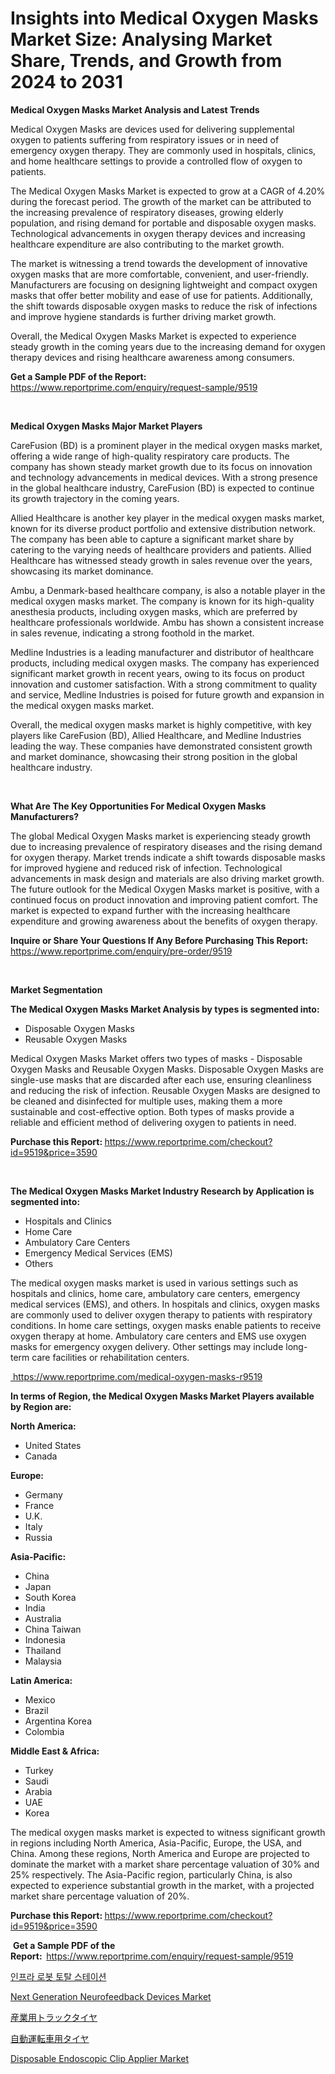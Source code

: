 <p><h1>Insights into Medical Oxygen Masks Market Size: Analysing Market Share, Trends, and Growth from 2024 to 2031</h1></p><p><strong>Medical Oxygen Masks Market Analysis and Latest Trends</strong></p>
<p><p>Medical Oxygen Masks are devices used for delivering supplemental oxygen to patients suffering from respiratory issues or in need of emergency oxygen therapy. They are commonly used in hospitals, clinics, and home healthcare settings to provide a controlled flow of oxygen to patients.</p><p>The Medical Oxygen Masks Market is expected to grow at a CAGR of 4.20% during the forecast period. The growth of the market can be attributed to the increasing prevalence of respiratory diseases, growing elderly population, and rising demand for portable and disposable oxygen masks. Technological advancements in oxygen therapy devices and increasing healthcare expenditure are also contributing to the market growth.</p><p>The market is witnessing a trend towards the development of innovative oxygen masks that are more comfortable, convenient, and user-friendly. Manufacturers are focusing on designing lightweight and compact oxygen masks that offer better mobility and ease of use for patients. Additionally, the shift towards disposable oxygen masks to reduce the risk of infections and improve hygiene standards is further driving market growth.</p><p>Overall, the Medical Oxygen Masks Market is expected to experience steady growth in the coming years due to the increasing demand for oxygen therapy devices and rising healthcare awareness among consumers.</p></p>
<p><strong>Get a Sample PDF of the Report:&nbsp;</strong> <a href="https://www.reportprime.com/enquiry/request-sample/9519">https://www.reportprime.com/enquiry/request-sample/9519</a></p>
<p>&nbsp;</p>
<p><strong>Medical Oxygen Masks Major Market Players</strong></p>
<p><p>CareFusion (BD) is a prominent player in the medical oxygen masks market, offering a wide range of high-quality respiratory care products. The company has shown steady market growth due to its focus on innovation and technology advancements in medical devices. With a strong presence in the global healthcare industry, CareFusion (BD) is expected to continue its growth trajectory in the coming years.</p><p>Allied Healthcare is another key player in the medical oxygen masks market, known for its diverse product portfolio and extensive distribution network. The company has been able to capture a significant market share by catering to the varying needs of healthcare providers and patients. Allied Healthcare has witnessed steady growth in sales revenue over the years, showcasing its market dominance.</p><p>Ambu, a Denmark-based healthcare company, is also a notable player in the medical oxygen masks market. The company is known for its high-quality anesthesia products, including oxygen masks, which are preferred by healthcare professionals worldwide. Ambu has shown a consistent increase in sales revenue, indicating a strong foothold in the market.</p><p>Medline Industries is a leading manufacturer and distributor of healthcare products, including medical oxygen masks. The company has experienced significant market growth in recent years, owing to its focus on product innovation and customer satisfaction. With a strong commitment to quality and service, Medline Industries is poised for future growth and expansion in the medical oxygen masks market.</p><p>Overall, the medical oxygen masks market is highly competitive, with key players like CareFusion (BD), Allied Healthcare, and Medline Industries leading the way. These companies have demonstrated consistent growth and market dominance, showcasing their strong position in the global healthcare industry.</p></p>
<p>&nbsp;</p>
<p><strong>What Are The Key Opportunities For Medical Oxygen Masks Manufacturers?</strong></p>
<p><p>The global Medical Oxygen Masks market is experiencing steady growth due to increasing prevalence of respiratory diseases and the rising demand for oxygen therapy. Market trends indicate a shift towards disposable masks for improved hygiene and reduced risk of infection. Technological advancements in mask design and materials are also driving market growth. The future outlook for the Medical Oxygen Masks market is positive, with a continued focus on product innovation and improving patient comfort. The market is expected to expand further with the increasing healthcare expenditure and growing awareness about the benefits of oxygen therapy.</p></p>
<p><strong>Inquire or Share Your Questions If Any Before Purchasing This Report:</strong> <a href="https://www.reportprime.com/enquiry/pre-order/9519">https://www.reportprime.com/enquiry/pre-order/9519</a></p>
<p>&nbsp;</p>
<p><strong>Market Segmentation</strong></p>
<p><strong>The Medical Oxygen Masks Market Analysis by types is segmented into:</strong></p>
<p><ul><li>Disposable Oxygen Masks</li><li>Reusable Oxygen Masks</li></ul></p>
<p><p>Medical Oxygen Masks Market offers two types of masks - Disposable Oxygen Masks and Reusable Oxygen Masks. Disposable Oxygen Masks are single-use masks that are discarded after each use, ensuring cleanliness and reducing the risk of infection. Reusable Oxygen Masks are designed to be cleaned and disinfected for multiple uses, making them a more sustainable and cost-effective option. Both types of masks provide a reliable and efficient method of delivering oxygen to patients in need.</p></p>
<p><strong>Purchase this Report:&nbsp;</strong><a href="https://www.reportprime.com/checkout?id=9519&price=3590">https://www.reportprime.com/checkout?id=9519&price=3590</a></p>
<p>&nbsp;</p>
<p><strong>The Medical Oxygen Masks Market Industry Research by Application is segmented into:</strong></p>
<p><ul><li>Hospitals and Clinics</li><li>Home Care</li><li>Ambulatory Care Centers</li><li>Emergency Medical Services (EMS)</li><li>Others</li></ul></p>
<p><p>The medical oxygen masks market is used in various settings such as hospitals and clinics, home care, ambulatory care centers, emergency medical services (EMS), and others. In hospitals and clinics, oxygen masks are commonly used to deliver oxygen therapy to patients with respiratory conditions. In home care settings, oxygen masks enable patients to receive oxygen therapy at home. Ambulatory care centers and EMS use oxygen masks for emergency oxygen delivery. Other settings may include long-term care facilities or rehabilitation centers.</p></p>
<p><a href="https://www.reportprime.com/medical-oxygen-masks-r9519">&nbsp;https://www.reportprime.com/medical-oxygen-masks-r9519</a></p>
<p><strong>In terms of Region, the Medical Oxygen Masks Market Players available by Region are:</strong></p>
<p>
    <p> <strong> North America: </strong>
        <ul>
            <li>United States</li>
            <li>Canada</li>
        </ul>
        </p> 
    <p> <strong> Europe: </strong>
        <ul>
            <li>Germany</li>
            <li>France</li>
            <li>U.K.</li>
            <li>Italy</li>
            <li>Russia</li>
        </ul>
        </p> 
    <p> <strong> Asia-Pacific: </strong>
        <ul>
            <li>China</li>
            <li>Japan</li>
            <li>South Korea</li>
            <li>India</li>
            <li>Australia</li>
            <li>China Taiwan</li>
            <li>Indonesia</li>
            <li>Thailand</li>
            <li>Malaysia</li>
        </ul>
        </p> 
    <p> <strong> Latin America: </strong>
        <ul>
            <li>Mexico</li>
            <li>Brazil</li>
            <li>Argentina Korea</li>
            <li>Colombia</li>
        </ul>
        </p> 
    <p> <strong> Middle East & Africa: </strong>
        <ul>
            <li>Turkey</li>
            <li>Saudi</li>
            <li>Arabia</li>
            <li>UAE</li>
            <li>Korea</li>
        </ul>
    </p>
    </p>
<p><p>The medical oxygen masks market is expected to witness significant growth in regions including North America, Asia-Pacific, Europe, the USA, and China. Among these regions, North America and Europe are projected to dominate the market with a market share percentage valuation of 30% and 25% respectively. The Asia-Pacific region, particularly China, is also expected to experience substantial growth in the market, with a projected market share percentage valuation of 20%.</p></p>
<p><strong>Purchase this Report: </strong><a href="https://www.reportprime.com/checkout?id=9519&price=3590">https://www.reportprime.com/checkout?id=9519&price=3590</a></p>
<p>&nbsp;<strong>Get a Sample PDF of the Report:&nbsp;&nbsp;</strong><a href="https://www.reportprime.com/enquiry/request-sample/9519">https://www.reportprime.com/enquiry/request-sample/9519</a></p>
<p><strong></strong></p>
<p><p><a href="https://github.com/tasfiyaj85/Market-Research-Report-List-2/blob/main/6468485106214.md">인프라 로봇 토탈 스테이션</a></p><p><a href="https://github.com/ofpaqrof92/Market-Research-Report-List-1/blob/main/next-generation-neurofeedback-devices-market.md">Next Generation Neurofeedback Devices Market</a></p><p><a href="https://github.com/AhmadMann1950/Market-Research-Report-List-2/blob/main/382274885486.md">産業用トラックタイヤ</a></p><p><a href="https://github.com/Alenaieme/Market-Research-Report-List-3/blob/main/749948485485.md">自動運転車用タイヤ</a></p><p><a href="https://github.com/Chiragrp22/Market-Research-Report-List-6/blob/main/disposable-endoscopic-clip-applier-market.md">Disposable Endoscopic Clip Applier Market</a></p></p>